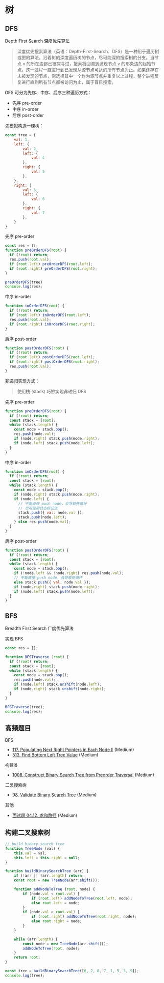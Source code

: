 # 树

## DFS
Depth First Search 深度优先算法

> 深度优先搜索算法（英语：Depth-First-Search，DFS）是一种用于遍历树或图的算法。沿着树的深度遍历树的节点，尽可能深的搜索树的分支。当节点 v 的所在边都己被探寻过，搜索将回溯到发现节点 v 的那条边的起始节点。这一过程一直进行到已发现从源节点可达的所有节点为止。如果还存在未被发现的节点，则选择其中一个作为源节点并重复以上过程，整个进程反复进行直到所有节点都被访问为止，属于盲目搜索。


DFS 可分为先序、中序、后序三种遍历方式：

- 先序 pre-order
- 中序 in-order
- 后序 post-order

先模拟构造一棵树：
```js
const tree = {
    val: 1,
    left: {
        val: 2,
        left: {
            val: 4
        },
        right: {
            val: 5
        },
    },
    right: {
        val: 3,
        left: {
            val: 6
        },
        right: {
            val: 7
        },
    }
}
```

先序 pre-order
```js
const res = [];
function preOrderDFS(root) {
  if (!root) return;
  res.push(root.val);
  if (root.left) preOrderDFS(root.left);
  if (root.right) preOrderDFS(root.right);
}

preOrderDFS(tree)
console.log(res);
```

中序 in-order
```js
function inOrderDFS(root) {
  if (!root) return;
  if (root.left) inOrderDFS(root.left);
  res.push(root.val);
  if (root.right) inOrderDFS(root.right);
}
```

后序 post-order
```js
function postOrderDFS(root) {
  if (!root) return;
  if (root.left) postOrderDFS(root.left);
  if (root.right) postOrderDFS(root.right);
  res.push(root.val);
}
```

非递归实现方式：

> 使用栈 (stack) 巧妙实现非递归 DFS

先序 pre-order
```js
function preOrderDFS(root) {
  if (!root) return;
  const stack = [root];
  while (stack.length) {
    const node = stack.pop();
    res.push(node.val);
    if (node.right) stack.push(node.right);
    if (node.left) stack.push(node.left);
  }
}
```

中序 in-order
```js
function inOrderDFS(root) {
  if (!root) return;
  const stack = [root];
  while (stack.length) {
    const node = stack.pop();
    if (node.right) stack.push(node.right);
    if (node.left) {
      // 不能直接 push node，会导致死循环
      // 也可使用状态标记法
      stack.push({ val: node.val });
      stack.push(node.left);
    } else res.push(node.val);
  }
}
```

后序 post-order
```js
function postOrderDFS(root) {
  if (!root) return;
  const stack = [root];
  while (stack.length) {
    const node = stack.pop();
    if (!node.left && !node.right) res.push(node.val);
    // 不能直接 push node，会导致死循环
    else stack.push({ val: node.val });
    if (node.right) stack.push(node.right);
    if (node.left) stack.push(node.left);
  }
}
```

## BFS
Breadth First Search 广度优先算法

实现 BFS

```js
const res = [];

function BFSTraverse (root) {
  if (!root) return;
  const stack = [root];
  while (stack.length) {
    const node = stack.pop();
    res.push(node.val);
    if (node.left) stack.unshift(node.left);
    if (node.right) stack.unshift(node.right);
  }
}

BFSTraverse(tree);
console.log(res);
```

## 高频题目

BFS
- [117. Populating Next Right Pointers in Each Node II](https://leetcode.com/problems/populating-next-right-pointers-in-each-node-ii/) (Medium)
- [513. Find Bottom Left Tree Value](https://leetcode.com/problems/find-bottom-left-tree-value/) (Medium)

构建类
- [1008. Construct Binary Search Tree from Preorder Traversal](https://leetcode.com/problems/construct-binary-search-tree-from-preorder-traversal/) (Medium)

二叉搜索树
- [98. Validate Binary Search Tree](https://leetcode.com/problems/validate-binary-search-tree/) (Medium)

其他
- [面试题 04.12. 求和路径](https://leetcode-cn.com/problems/paths-with-sum-lcci/) (Medium)

## 构建二叉搜索树

```js
// build binary search tree
function TreeNode (val) {
    this.val = val;
    this.left = this.right = null;
}

function buildBinarySearchTree (arr) {
    if (!arr || !arr.length) return;
    const root = new TreeNode(arr.shift());

    function addNodeToTree (root, node) {
        if (node.val < root.val) {
            if (root.left) addNodeToTree(root.left, node);
            else root.left = node;
        }
        if (node.val > root.val) {
            if (root.right) addNodeToTree(root.right, node);
            else root.right = node;
        }
    }

    while (arr.length) {
        const node = new TreeNode(arr.shift());
        addNodeToTree(root, node);
    }
    return root;
}

const tree = buildBinarySearchTree([6, 2, 8, 7, 1, 5, 3, 9]);
console.log(tree);
```